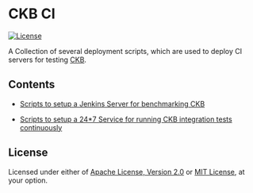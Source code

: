 # CKB CI

[![License]](#license)

A Collection of several deployment scripts, which are used to deploy CI
servers for testing [CKB].

## Contents

- [Scripts to setup a Jenkins Server for benchmarking CKB](benchmark)

- [Scripts to setup a 24\*7 Service for running CKB integration tests continuously](it-24x7)

[License]: https://img.shields.io/badge/License-Apache--2.0%20OR%20MIT-blue.svg

## License

Licensed under either of [Apache License, Version 2.0] or [MIT License], at
your option.

[Apache License, Version 2.0]: LICENSE-APACHE
[MIT License]: LICENSE-MIT

[CKB]: https://github.com/nervosnetwork/ckb

